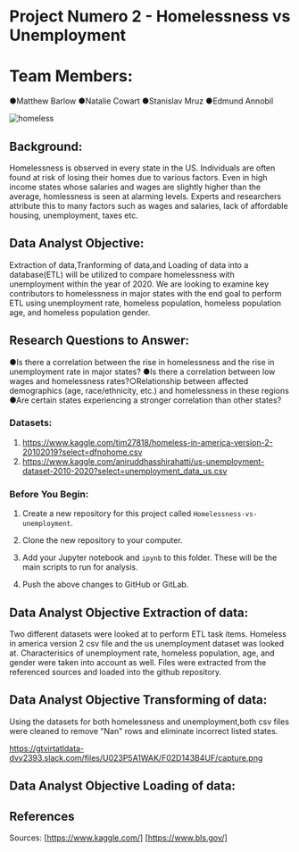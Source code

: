 
# Project Numero 2 - Homelessness vs Unemployment

# Team Members:
●Matthew Barlow
●Natalie Cowart
●Stanislav Mruz
●Edmund Annobil

![homeless](https://images.theconversation.com/files/98033/original/image-20151012-17809-1mo6x74.jpg?ixlib=rb-1.1.0&q=45&auto=format&w=926&fit=clip)


## Background: 
Homelessness is observed in every state in the US. Individuals are often found at risk of losing their homes due to various factors. Even in high income states whose salaries and wages are slightly higher than the average, homlessness is seen at alarming levels. Experts and researchers attribute this to many factors such as wages and salaries, lack of affordable housing, unemployment, taxes etc.  

## Data Analyst Objective: 
Extraction of data,Tranforming of data,and Loading of data into a database(ETL) will be utilized to compare homelessness with unemployment within the year of 2020.  We are looking to examine key contributors to homelessness in major states with the end goal to perform ETL using unemployment rate, homeless population, homeless population age, and homeless population gender.


## Research Questions to Answer:
●Is there a correlation between the rise in homelessness and the rise in unemployment rate in major states? 
●Is there a correlation between low wages and homelessness rates?○Relationship between affected demographics (age, race/ethnicity, etc.) and homelessness in these regions
●Are certain states experiencing a stronger correlation than other states? 

### Datasets: 
1. https://www.kaggle.com/tim27818/homeless-in-america-version-2-20102019?select=dfnohome.csv
2. https://www.kaggle.com/aniruddhasshirahatti/us-unemployment-dataset-2010-2020?select=unemployment_data_us.csv

### Before You Begin:

1. Create a new repository for this project called `Homelessness-vs-unemployment`.

2. Clone the new repository to your computer.

3. Add your Jupyter notebook and `ipynb` to this folder. These will be the main scripts to run for analysis.

4. Push the above changes to GitHub or GitLab.

## Data Analyst Objective Extraction of data: 

Two different datasets were looked at to perform ETL task items. Homeless in america version 2 csv file and the us unemployment dataset was looked at. Characterisics of unemployment rate, homeless population, age, and gender were taken into account as well. Files were extracted from the referenced sources and loaded into the github repository. 

## Data Analyst Objective Transforming of data: 

Using the datasets for both homelessness and unemployment,both csv files were cleaned to remove "Nan" rows and eliminate incorrect listed states. 

https://gtvirtatldata-dvy2393.slack.com/files/U023P5A1WAK/F02D143B4UF/capture.png






## Data Analyst Objective Loading of data: 



## References

Sources: [https://www.kaggle.com/]
        [https://www.bls.gov/]
